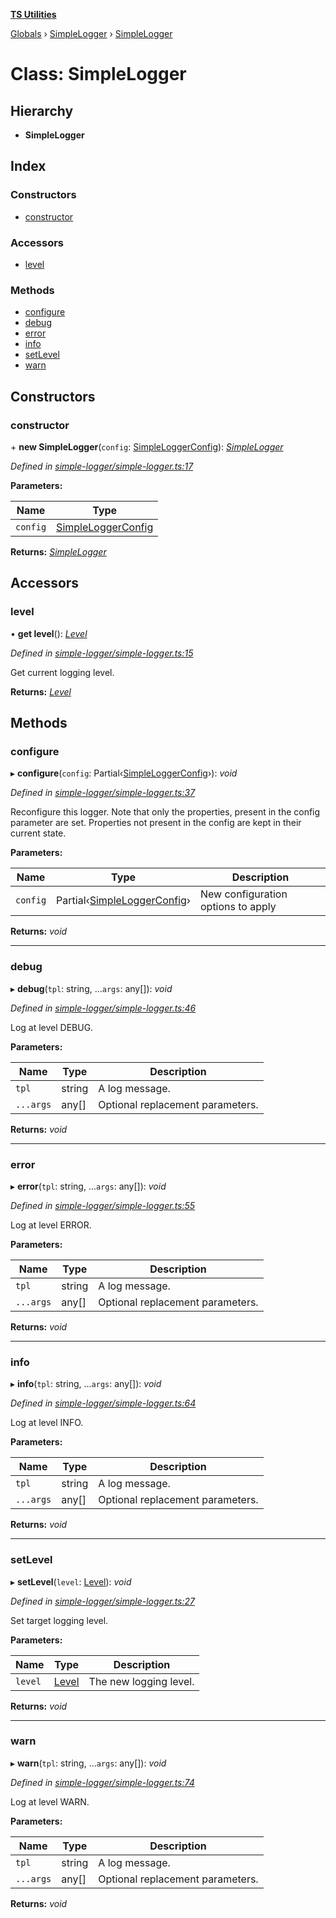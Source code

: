 **[TS Utilities](../README.md)**

[Globals](../README.md) › [SimpleLogger](../modules/simplelogger.md) › [SimpleLogger](simplelogger.simplelogger-1.md)

# Class: SimpleLogger

## Hierarchy

* **SimpleLogger**

## Index

### Constructors

* [constructor](simplelogger.simplelogger-1.md#constructor)

### Accessors

* [level](simplelogger.simplelogger-1.md#level)

### Methods

* [configure](simplelogger.simplelogger-1.md#configure)
* [debug](simplelogger.simplelogger-1.md#debug)
* [error](simplelogger.simplelogger-1.md#error)
* [info](simplelogger.simplelogger-1.md#info)
* [setLevel](simplelogger.simplelogger-1.md#setlevel)
* [warn](simplelogger.simplelogger-1.md#warn)

## Constructors

###  constructor

\+ **new SimpleLogger**(`config`: [SimpleLoggerConfig](../interfaces/simplelogger.simpleloggerconfig.md)): *[SimpleLogger](simplelogger.simplelogger-1.md)*

*Defined in [simple-logger/simple-logger.ts:17](https://github.com/Juraji/ts-utilities/blob/master/src/lib/simple-logger/simple-logger.ts#L17)*

**Parameters:**

Name | Type |
------ | ------ |
`config` | [SimpleLoggerConfig](../interfaces/simplelogger.simpleloggerconfig.md) |

**Returns:** *[SimpleLogger](simplelogger.simplelogger-1.md)*

## Accessors

###  level

• **get level**(): *[Level](../enums/simplelogger.level.md)*

*Defined in [simple-logger/simple-logger.ts:15](https://github.com/Juraji/ts-utilities/blob/master/src/lib/simple-logger/simple-logger.ts#L15)*

Get current logging level.

**Returns:** *[Level](../enums/simplelogger.level.md)*

## Methods

###  configure

▸ **configure**(`config`: Partial‹[SimpleLoggerConfig](../interfaces/simplelogger.simpleloggerconfig.md)›): *void*

*Defined in [simple-logger/simple-logger.ts:37](https://github.com/Juraji/ts-utilities/blob/master/src/lib/simple-logger/simple-logger.ts#L37)*

Reconfigure this logger.
Note that only the properties, present in the config parameter are set.
Properties not present in the config are kept in their current state.

**Parameters:**

Name | Type | Description |
------ | ------ | ------ |
`config` | Partial‹[SimpleLoggerConfig](../interfaces/simplelogger.simpleloggerconfig.md)› | New configuration options to apply  |

**Returns:** *void*

___

###  debug

▸ **debug**(`tpl`: string, ...`args`: any[]): *void*

*Defined in [simple-logger/simple-logger.ts:46](https://github.com/Juraji/ts-utilities/blob/master/src/lib/simple-logger/simple-logger.ts#L46)*

Log at level DEBUG.

**Parameters:**

Name | Type | Description |
------ | ------ | ------ |
`tpl` | string | A log message. |
`...args` | any[] | Optional replacement parameters.  |

**Returns:** *void*

___

###  error

▸ **error**(`tpl`: string, ...`args`: any[]): *void*

*Defined in [simple-logger/simple-logger.ts:55](https://github.com/Juraji/ts-utilities/blob/master/src/lib/simple-logger/simple-logger.ts#L55)*

Log at level ERROR.

**Parameters:**

Name | Type | Description |
------ | ------ | ------ |
`tpl` | string | A log message. |
`...args` | any[] | Optional replacement parameters.  |

**Returns:** *void*

___

###  info

▸ **info**(`tpl`: string, ...`args`: any[]): *void*

*Defined in [simple-logger/simple-logger.ts:64](https://github.com/Juraji/ts-utilities/blob/master/src/lib/simple-logger/simple-logger.ts#L64)*

Log at level INFO.

**Parameters:**

Name | Type | Description |
------ | ------ | ------ |
`tpl` | string | A log message. |
`...args` | any[] | Optional replacement parameters.  |

**Returns:** *void*

___

###  setLevel

▸ **setLevel**(`level`: [Level](../enums/simplelogger.level.md)): *void*

*Defined in [simple-logger/simple-logger.ts:27](https://github.com/Juraji/ts-utilities/blob/master/src/lib/simple-logger/simple-logger.ts#L27)*

Set target logging level.

**Parameters:**

Name | Type | Description |
------ | ------ | ------ |
`level` | [Level](../enums/simplelogger.level.md) | The new logging level.  |

**Returns:** *void*

___

###  warn

▸ **warn**(`tpl`: string, ...`args`: any[]): *void*

*Defined in [simple-logger/simple-logger.ts:74](https://github.com/Juraji/ts-utilities/blob/master/src/lib/simple-logger/simple-logger.ts#L74)*

Log at level WARN.

**Parameters:**

Name | Type | Description |
------ | ------ | ------ |
`tpl` | string | A log message. |
`...args` | any[] | Optional replacement parameters.  |

**Returns:** *void*